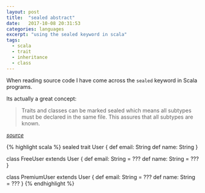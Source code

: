 ```yaml
---
layout: post
title:  "sealed abstract"
date:   2017-10-08 20:31:53
categories: languages
excerpt: "using the sealed keyword in scala"
tags:
  - scala
  - trait
  - inheritance
  - class
---
```


When reading source code I have come across the `sealed` keyword in Scala programs.

Its actually a great concept:

> Traits and classes can be marked sealed which means all subtypes must be declared in the same file. This assures that all subtypes are known.

[*source*](https://docs.scala-lang.org/tour/pattern-matching.html)

{% highlight scala %}
sealed trait User {
  def email: String
  def name: String
}

class FreeUser extends User {
  def email: String = ???
  def name: String = ???
}

class PremiumUser extends User {
  def email: String = ???
  def name: String = ???
}
{% endhighlight %}
